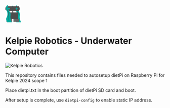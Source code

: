 ![](/docs/images/kelpie_logo.png)
# Kelpie Robotics - Underwater Computer
![Kelpie Robotics](https://img.shields.io/badge/Kelpie_Robotics-Underwater_Computer-00a99d.svg?style=for-the-badge)

This repository contains files needed to autosetup dietPi on Raspberry Pi for Kelpie 2024 scope 1

Place dietpi.txt in the boot partition of dietPi SD card and boot.

After setup is complete, use `dietpi-config` to enable static IP address.
